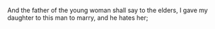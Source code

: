 And the father of the young woman shall say to the elders, I gave my daughter to this man to marry, and he hates her;
